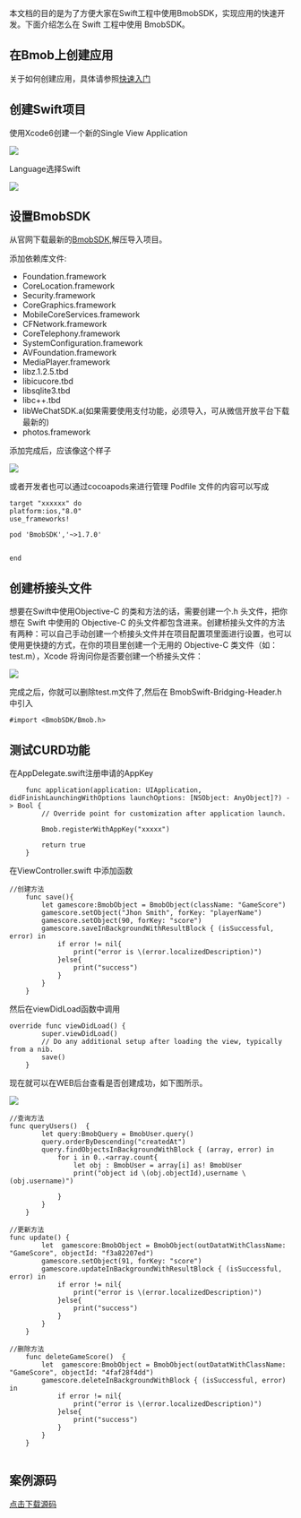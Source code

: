 本文档的目的是为了方便大家在Swift工程中使用BmobSDK，实现应用的快速开发。下面介绍怎么在 Swift 工程中使用 BmobSDK。

## 在Bmob上创建应用
关于如何创建应用，具体请参照[快速入门](https://docs.bmob.cn/data/iOS/a_faststart/doc/index.html)

## 创建Swift项目
使用Xcode6创建一个新的Single View Application

![](image/Swift_BmobSDK_01.png)

Language选择Swift

![](image/Swift_BmobSDK_02.png)

## 设置BmobSDK
从官网下载最新的[BmobSDK](https://www.bmob.cn/sdk/Bmob_SDK_iOS_v1.4.1.zip),解压导入项目。

添加依赖库文件:

- Foundation.framework
- CoreLocation.framework
- Security.framework
- CoreGraphics.framework
- MobileCoreServices.framework
- CFNetwork.framework
- CoreTelephony.framework
- SystemConfiguration.framework
- AVFoundation.framework
- MediaPlayer.framework
- libz.1.2.5.tbd
- libicucore.tbd
- libsqlite3.tbd
- libc++.tbd
- libWeChatSDK.a(如果需要使用支付功能，必须导入，可从微信开放平台下载最新的)
- photos.framework


添加完成后，应该像这个样子

![](image/Swift_BmobSDK_03.png)

或者开发者也可以通过cocoapods来进行管理
Podfile 文件的内容可以写成

```
target "xxxxxx" do
platform:ios,"8.0"
use_frameworks!

pod 'BmobSDK','~>1.7.0'


end

```

## 创建桥接头文件

想要在Swift中使用Objective-C 的类和方法的话，需要创建一个.h 头文件，把你想在 Swift 中使用的 Objective-C 的头文件都包含进来。创建桥接头文件的方法有两种：可以自己手动创建一个桥接头文件并在项目配置项里面进行设置，也可以使用更快捷的方式，在你的项目里创建一个无用的 Objective-C 类文件（如：test.m），Xcode 将询问你是否要创建一个桥接头文件：

![](image/Swift_BmobSDK_04.png)

完成之后，你就可以删除test.m文件了,然后在 BmobSwift-Bridging-Header.h 中引入

```
#import <BmobSDK/Bmob.h>
```

## 测试CURD功能

在AppDelegate.swift注册申请的AppKey

```
    func application(application: UIApplication, didFinishLaunchingWithOptions launchOptions: [NSObject: AnyObject]?) -> Bool {
        // Override point for customization after application launch.

        Bmob.registerWithAppKey("xxxxx")

        return true
    }
```

在ViewController.swift 中添加函数

```
//创建方法
    func save(){
        let gamescore:BmobObject = BmobObject(className: "GameScore")
        gamescore.setObject("Jhon Smith", forKey: "playerName")
        gamescore.setObject(90, forKey: "score")
        gamescore.saveInBackgroundWithResultBlock { (isSuccessful, error) in
            if error != nil{
                print("error is \(error.localizedDescription)")
            }else{
                print("success")
            }
        }
    }
```

然后在viewDidLoad函数中调用

```
override func viewDidLoad() {
        super.viewDidLoad()
        // Do any additional setup after loading the view, typically from a nib.
        save()
    }
```

现在就可以在WEB后台查看是否创建成功，如下图所示。

![](image/Swift_BmobSDK_05.png)

```
//查询方法
func queryUsers()  {
        let query:BmobQuery = BmobUser.query()
        query.orderByDescending("createdAt")
        query.findObjectsInBackgroundWithBlock { (array, error) in
            for i in 0..<array.count{
                let obj : BmobUser = array[i] as! BmobUser
                print("object id \(obj.objectId),username \(obj.username)")

            }
        }
    }

```

```
//更新方法
func update() {
        let  gamescore:BmobObject = BmobObject(outDatatWithClassName: "GameScore", objectId: "f3a82207ed")
        gamescore.setObject(91, forKey: "score")
        gamescore.updateInBackgroundWithResultBlock { (isSuccessful, error) in
            if error != nil{
                print("error is \(error.localizedDescription)")
            }else{
                print("success")
            }
        }
    }
```

```
//删除方法
    func deleteGameScore()  {
        let  gamescore:BmobObject = BmobObject(outDatatWithClassName: "GameScore", objectId: "4faf28f4dd")
        gamescore.deleteInBackgroundWithBlock { (isSuccessful, error) in
            if error != nil{
                print("error is \(error.localizedDescription)")
            }else{
                print("success")
            }
        }
    }
    
 ```



## 案例源码

[点击下载源码](https://github.com/bmob/bmob-ios-demo/blob/master/SwiftDemo.zip "点击下载源码")

